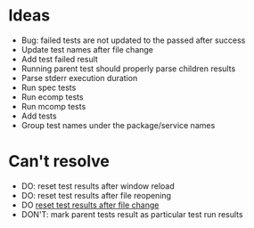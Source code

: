 # Ideas

- Bug: failed tests are not updated to the passed after success
- Update test names after file change
- Add test failed result
- Running parent test should properly parse children results
- Parse stderr execution duration
- Run spec tests
- Run ecomp tests
- Run mcomp tests
- Add tests
- Group test names under the package/service names

# Can't resolve

- DO: reset test results after window reload
- DO: reset test results after file reopening
- DO [reset test results after file change](https://code.visualstudio.com/api/extension-guides/testing#publishonly-controllers)
- DON'T: mark parent tests result as particular test run results
